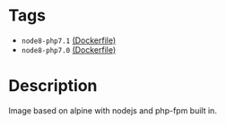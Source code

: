 # Tags

* `node8-php7.1` [(Dockerfile)](https://github.com/ModestCoders/dockerfiles/blob/master/nodejs-php/node8-php7.1/Dockerfile)
* `node8-php7.0`  [(Dockerfile)](https://github.com/ModestCoders/dockerfiles/blob/master/nodejs-php/node8-php7.0/Dockerfile)

# Description

Image based on alpine with nodejs and php-fpm built in.